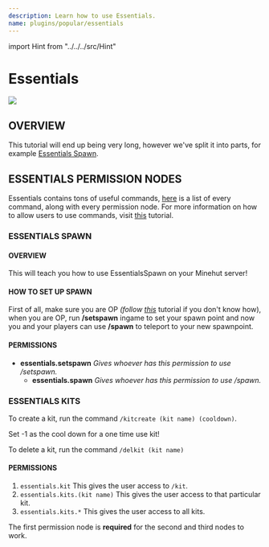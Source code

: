 ```yaml
---
description: Learn how to use Essentials.
name: plugins/popular/essentials
---
```


import Hint from "../../../src/Hint"

# Essentials

![](/essentialsx.png)

## OVERVIEW

This tutorial will end up being very long, however we've split it into parts, for example [Essentials Spawn](/plugins/popular/essentials#h3-essentials-spawn).

## ESSENTIALS PERMISSION NODES

Essentials contains tons of useful commands, [here](https://essinfo.xeya.me/permissions.html) is a list of every command, along with every permission node. For more information on how to allow users to use commands, visit [this](/faq/ingame/permissions) tutorial.

### ESSENTIALS SPAWN

#### OVERVIEW

This will teach you how to use EssentialsSpawn on your Minehut server!

#### HOW TO SET UP SPAWN

First of all, make sure you are OP _\(follow_ [_this_](/faq/ingame/op) tutorial if you don't know how\), when you are OP, run **/setspawn** ingame to set your spawn point and now you and your players can use **/spawn** to teleport to your new spawnpoint.

#### PERMISSIONS

-   **essentials.setspawn** _Gives whoever has this permission to use /setspawn._
    -   **essentials.spawn** _Gives whoever has this permission to use /spawn._

### ESSENTIALS KITS

To create a kit, run the command `/kitcreate (kit name) (cooldown)`.

<Hint style="info">
Set <inlineCode>-1</inlineCode> as the cool down for a one time use kit!
</Hint>

To delete a kit, run the command `/delkit (kit name)`

#### PERMISSIONS

1. `essentials.kit` This gives the user access to `/kit`.
2. `essentials.kits.(kit name)` This gives the user access to that particular kit.
3. `essentials.kits.*` This gives the user access to all kits.

<Hint style="info">
The first permission node is <strong>required</strong> for the second and third nodes to work.
</Hint>
